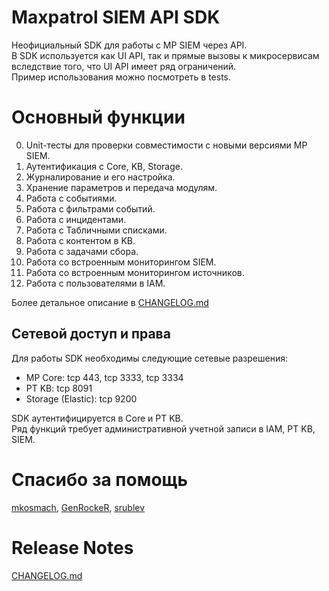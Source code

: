 # Maxpatrol SIEM API SDK
Неофициальный SDK для работы с MP SIEM через API.  
В SDK используется как UI API, так и прямые вызовы к микросервисам вследствие того, что UI API имеет ряд ограничений.  
Пример использования можно посмотреть в tests.

# Основный функции
0. Unit-тесты для проверки совместимости с новыми версиями MP SIEM.
1. Аутентификация с Core, KB, Storage.
2. Журналирование и его настройка.
3. Хранение параметров и передача модулям.
4. Работа с событиями.
5. Работа с фильтрами событий.
6. Работа с инцидентами.
7. Работа с Табличными списками.
8. Работа с контентом в KB.
9. Работа с задачами сбора.
10. Работа со встроенным мониторингом SIEM.
11. Работа со встроенным мониторингом источников.
12. Работа с пользователями в IAM.

Более детальное описание в [CHANGELOG.md](CHANGELOG.md)

## Сетевой доступ и права
Для работы SDK необходимы следующие сетевые разрешения:
- MP Core: tcp 443, tcp 3333, tcp 3334
- PT KB: tcp 8091
- Storage (Elastic): tcp 9200

SDK аутентифицируется в Core и PT KB.  
Ряд функций требует административной учетной записи в IAM, PT KB, SIEM.

# Спасибо за помощь
[mkosmach](https://github.com/mkosmach), [GenRockeR](https://github.com/GenRockeR), [srublev](https://github.com/srublev)


# Release Notes
[CHANGELOG.md](CHANGELOG.md)

